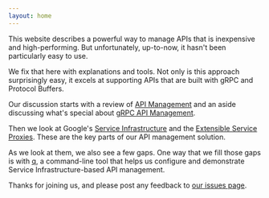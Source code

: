 ```yaml
---
layout: home
---
```

This website describes a powerful way to manage APIs that is inexpensive and high-performing. But unfortunately, up-to-now, it hasn't been particularly easy to use.

We fix that here with explanations and tools. Not only is this approach surprisingly easy, it excels at supporting APIs that are built with gRPC and Protocol Buffers.

Our discussion starts with a review of [API Management](/api-management) and an aside discussing what's special about [gRPC API Management](/grpc-api-management).

Then we look at Google's [Service Infrastructure](/service-infrastructure) and the [Extensible Service Proxies](/extensible-service-proxies). These are the key parts of our API management solution.

As we look at them, we also see a few gaps. One way that we fill those gaps is with [q](/the-q-tool), a command-line tool that helps us configure and demonstrate Service Infrastructure-based API management.

Thanks for joining us, and please post any feedback to
[our issues page](https://github.com/serviceinfra/serviceinfra.github.io/issues).